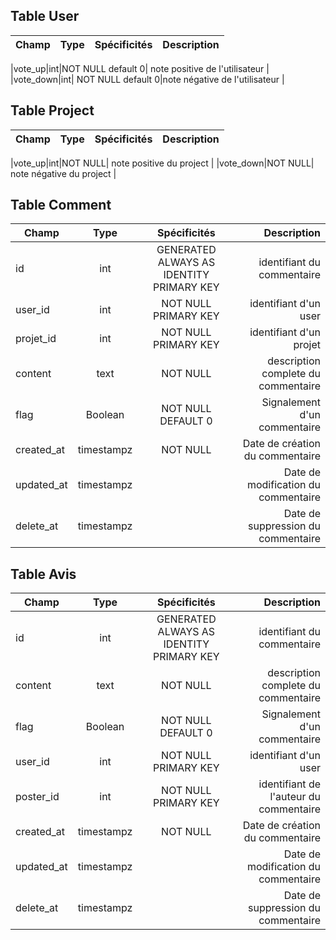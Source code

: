
## Table User


|Champ  |Type   |Spécificités   |Description    |
| ------------- |:-------------:|:-------------:| -----:|

|vote_up|int|NOT NULL default 0| note positive de l'utilisateur |
|vote_down|int| NOT NULL default 0|note négative de l'utilisateur |



## Table Project


|Champ  |Type   |Spécificités   |Description    |
| ------------- |:-------------:|:-------------:| -----:|

|vote_up|int|NOT NULL| note positive du project |
|vote_down|NOT NULL| note négative du project |


## Table Comment


|Champ  |Type   |Spécificités   |Description    |
| ------------- |:-------------:|:-------------:| -----:|
| id | int | GENERATED ALWAYS AS IDENTITY PRIMARY KEY | identifiant du commentaire|
| user_id | int | NOT NULL PRIMARY KEY | identifiant d'un user|
| projet_id | int | NOT NULL PRIMARY KEY | identifiant d'un projet|
|content|text|NOT NULL| description complete du commentaire|
|flag|Boolean |NOT NULL DEFAULT 0 | Signalement d'un commentaire|
|created_at|timestampz|NOT NULL| Date de création du commentaire|
|updated_at|timestampz| | Date de modification du commentaire|
|delete_at|timestampz| |Date de suppression du commentaire|


## Table Avis


|Champ  |Type   |Spécificités   |Description    |
| ------------- |:-------------:|:-------------:| -----:|
| id | int | GENERATED ALWAYS AS IDENTITY PRIMARY KEY | identifiant du commentaire|
|content|text|NOT NULL| description complete du commentaire|
|flag|Boolean |NOT NULL DEFAULT 0 | Signalement d'un commentaire|
| user_id | int | NOT NULL PRIMARY KEY | identifiant d'un user|
| poster_id | int | NOT NULL PRIMARY KEY | identifiant de l'auteur du commentaire|
|created_at|timestampz|NOT NULL| Date de création du commentaire|
|updated_at|timestampz| | Date de modification du commentaire|
|delete_at|timestampz| |Date de suppression du commentaire|